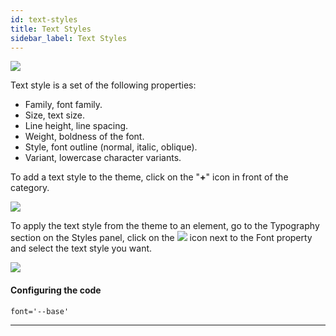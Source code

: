 ```yaml
---
id: text-styles
title: Text Styles
sidebar_label: Text Styles
---
```


[![](https://img.youtube.com/vi/Es6bOiMz35U/0.jpg)](https://www.youtube.com/watch?v=Es6bOiMz35U)

Text style is a set of the following properties:

-   Family, font family.
-   Size, text size.
-   Line height, line spacing.
-   Weight, boldness of the font.
-   Style, font outline (normal, italic, oblique).
-   Variant, lowercase character variants.

To add a text style to the theme, click on the "**+**" icon in front of the category.

[![](https://uploads.quarkly.io/landing/docs-theme-panel-text-styles-create-poster.png)](https://uploads.quarkly.io/landing/docs-theme-panel-text-styles-create.mp4)

To apply the text style from the theme to an element, go to the Typography section on the Styles panel, click on the
![](https://uploads.quarkly.io/landing/docs-theme-variables-icon.svg?v=1)
icon next to the Font property and select the text style you want.

[![](https://uploads.quarkly.io/landing/docs-theme-panel-text-styles-apply-poster.png)](https://uploads.quarkly.io/landing/docs-theme-panel-text-styles-apply.mp4)

#### Configuring the code

```
font='--base'
```

---
